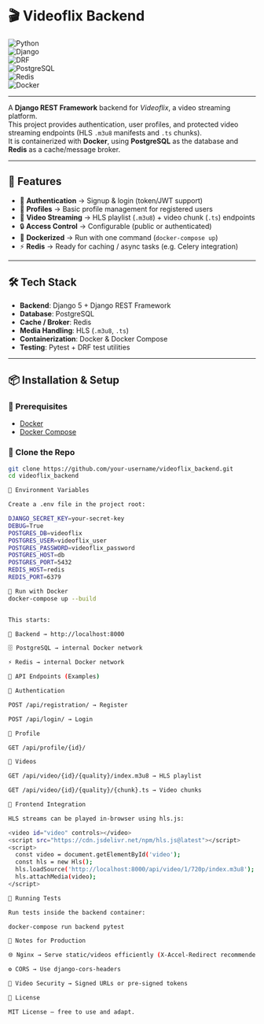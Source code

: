 # 🎬 Videoflix Backend

![Python](https://img.shields.io/badge/Python-3.13-blue?logo=python&logoColor=white)  
![Django](https://img.shields.io/badge/Django-5.0-green?logo=django&logoColor=white)  
![DRF](https://img.shields.io/badge/DRF-REST%20Framework-red?logo=django&logoColor=white)  
![PostgreSQL](https://img.shields.io/badge/PostgreSQL-16-blue?logo=postgresql&logoColor=white)  
![Redis](https://img.shields.io/badge/Redis-7-red?logo=redis&logoColor=white)  
![Docker](https://img.shields.io/badge/Docker-Compose-2496ED?logo=docker&logoColor=white)  

---

A **Django REST Framework** backend for *Videoflix*, a video streaming platform.  
This project provides authentication, user profiles, and protected video streaming endpoints (HLS `.m3u8` manifests and `.ts` chunks).  
It is containerized with **Docker**, using **PostgreSQL** as the database and **Redis** as a cache/message broker.

---

## 🚀 Features

- 🔑 **Authentication** → Signup & login (token/JWT support)  
- 👤 **Profiles** → Basic profile management for registered users  
- 🎥 **Video Streaming** → HLS playlist (`.m3u8`) + video chunk (`.ts`) endpoints  
- 🔒 **Access Control** → Configurable (public or authenticated)  
- 🐳 **Dockerized** → Run with one command (`docker-compose up`)  
- ⚡ **Redis** → Ready for caching / async tasks (e.g. Celery integration)  

---

## 🛠️ Tech Stack

- **Backend**: Django 5 + Django REST Framework  
- **Database**: PostgreSQL  
- **Cache / Broker**: Redis  
- **Media Handling**: HLS (`.m3u8`, `.ts`)  
- **Containerization**: Docker & Docker Compose  
- **Testing**: Pytest + DRF test utilities  

---

## 📦 Installation & Setup

### 🔹 Prerequisites

- [Docker](https://docs.docker.com/get-docker/)  
- [Docker Compose](https://docs.docker.com/compose/)  

### 🔹 Clone the Repo

```bash
git clone https://github.com/your-username/videoflix_backend.git
cd videoflix_backend

🔹 Environment Variables

Create a .env file in the project root:

DJANGO_SECRET_KEY=your-secret-key
DEBUG=True
POSTGRES_DB=videoflix
POSTGRES_USER=videoflix_user
POSTGRES_PASSWORD=videoflix_password
POSTGRES_HOST=db
POSTGRES_PORT=5432
REDIS_HOST=redis
REDIS_PORT=6379

🔹 Run with Docker
docker-compose up --build


This starts:

📡 Backend → http://localhost:8000

🗄️ PostgreSQL → internal Docker network

⚡ Redis → internal Docker network

📡 API Endpoints (Examples)

🔑 Authentication

POST /api/registration/ → Register

POST /api/login/ → Login

👤 Profile

GET /api/profile/{id}/

🎥 Videos

GET /api/video/{id}/{quality}/index.m3u8 → HLS playlist

GET /api/video/{id}/{quality}/{chunk}.ts → Video chunks

🎥 Frontend Integration

HLS streams can be played in-browser using hls.js:

<video id="video" controls></video>
<script src="https://cdn.jsdelivr.net/npm/hls.js@latest"></script>
<script>
  const video = document.getElementById('video');
  const hls = new Hls();
  hls.loadSource('http://localhost:8000/api/video/1/720p/index.m3u8');
  hls.attachMedia(video);
</script>

🧪 Running Tests

Run tests inside the backend container:

docker-compose run backend pytest

📖 Notes for Production

🌐 Nginx → Serve static/videos efficiently (X-Accel-Redirect recommended)

⚙️ CORS → Use django-cors-headers

🔑 Video Security → Signed URLs or pre-signed tokens

📜 License

MIT License – free to use and adapt.

